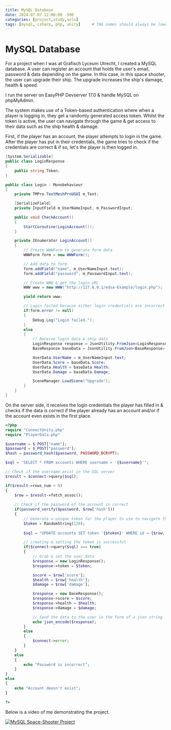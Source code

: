```yaml
---
title: MySQL Database
date: 2024-07-07 12:00:00 -500
categories: [project,study,solo]
tags: [mysql, csharp, php, unity]     # TAG names should always be lowercase
---
```


# MySQL Database

For a project when I was at Grafisch Lyceum Utrecht, I created a MySQL database. A user can register an account that holds the user's email, password & data depending on the game. In this case, in this space shooter, the user can upgrade their ship. The upgrade increases the ship's damage, health & speed.

I run the server on EasyPHP Devserver 17.0 & handle MySQL on phpMyAdmin.

The system makes use of a Token-based authentication where when a player is logging in, they get a randomly generated access token. Whilst the token is active, the user can navigate through the game & get access to their data such as the ship health & damage.

First, if the player has an account, the player attempts to login in the game. After the player has put in their credentials, the game tries to check if the credentials are correct & if so, let's the player is then logged in.

```cs
[System.Serializable]
public class LoginResponse
{
    public string Token;
}

public class Login : Monobehaviour
{
    private TMPro.TextMeshProUGUI m_Text;

    [SerializeField]
    private InputField m_UserNameInput, m_PasswordInput;

    public void CheckAccount()
    {
        StartCoroutine(LoginAccount());
    }

    private IEnumerator LoginAccount()
    {
        // Create WWWForm to generate form data
        WWWForm form = new WWWForm();

        // Add data to form
        form.addField("name", m_UserNameInput.text);
        form.addField("password", m_PasswordInput.text);

        // Create WWW & get the login URL
        WWW www = new WWW("http://127.0.0.1/edsa-Example/login.php");

        yield return www;

        // Login failed because either login credentials are incorrect or server is down.
        if(form.error != null)
        {
            Debug.Log("Login failed.");
        }
        else
        {
            // Receive login data & ship data
            LoginResponse response = JsonUtility.FromJson<LoginResponse>(www.text);
            BaseResponse baseData = JsonUtility.FromJson<BaseResponse>(www.text);

            UserData.UserName = m_UserNameInput.text;
            UserData.Score = baseData.Score;
            UserData.Health = baseData.Health;
            UserData.Damage = baseData.Damage;

            SceneManager.LoadScene("Upgrade");
        }
    }
}
```

On the server side, it receives the login credentials the player has filled in & checks if the data is correct if the player already has an account and/or if the account even exists in the first place.

```php
<?php
require "ConnectUnity.php"
require "PlayerData.php"

$username = $_POST["name"];
$password = $_POST["password"];
$hash = password_hash($password, PASSWORD_BCRYPT);

$sql = "SELECT * FROM accounts WHERE username = '{$username}'";

// Check if the username exist in the SQL server
$result = $connect->query($sql);

if($result->rows_num > 0)
{
    $row = $result->fetch_assoc();
    
    // Check if the password of the account is correct
    if(password_verify($password, $row['hash']))
    {
        // Generate a unique token for the player to use to navigate the game
        $token = RandomString(128);
        
        $sql = "UPDATE accounts SET token '{$token}' WHERE id = {$row, ['id']}";

        // creating & setting the token is successful
        if($connect->query($sql) === true)
        {
            // Grab & set the user data
            $response = new LoginResponse();
            $response->token = $token;

            $score = $row['score'];
            $health = $row['health'];
            $damage = $row['damage'];

            $response = new BaseResponse();
            $response->score = $score;
            $response->health = $health;
            $response->damage = $damage;

            // Send the data to the user in the form of a json string
            echo json_encode($response);
        }
        else
        {
            $connect->error;
        }
    }
    else
    {
        echo "Password is incorrect";
    }
}
else
{
    echo "Account doesn't exist";
}

?>
```

Below is a video of me demonstrating the project.

[![MySQL Space-Shooter Project](https://img.youtube.com/vi/zpE9lKieaoU&t=2s/0.jpg)](https://www.youtube.com/watch?v=zpE9lKieaoU&t=2s "MySQL, login, save player data & space shooter")
